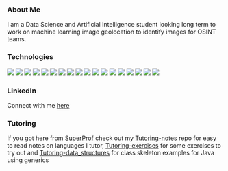 ### About Me

I am a Data Science and Artificial Intelligence student looking long term to work on machine learning image geolocation to identify images for OSINT teams.

### Technologies

![](https://img.shields.io/badge/Java-grey?style=for-the-badge&logo=java&logoColor=white)
![](https://img.shields.io/badge/Gradle-grey?style=for-the-badge&logo=gradle&logoColor=white)
![](https://img.shields.io/badge/Springboot-grey?style=for-the-badge&logo=springboot&logoColor=white)
![](https://img.shields.io/badge/Python-grey?style=for-the-badge&logo=python&logoColor=white)
![](https://img.shields.io/badge/Numpy-grey?style=for-the-badge&logo=numpy&logoColor=white)
![](https://img.shields.io/badge/Tensorflow-grey?style=for-the-badge&logo=tensorflow&logoColor=white)
![](https://img.shields.io/badge/Flask-grey?style=for-the-badge&logo=flask&logocolor=white)
![](https://img.shields.io/badge/FastAPI-grey?style=for-the-badge&logo=fastapi&logocolor=white)
![](https://img.shields.io/badge/MATLAB-grey?style=for-the-badge&logo=scikit-learn&logocolor=white)
![](https://img.shields.io/badge/Octave-grey?style=for-the-badge&logo=octave&logocolor=white)
![](https://img.shields.io/badge/MySQL-grey?style=for-the-badge&logo=mysql&logocolor=white)
![](https://img.shields.io/badge/Git-grey?style=for-the-badge&logo=git&logocolor=white)
![](https://img.shields.io/badge/Docker-grey?style=for-the-badge&logo=docker&logocolor=white)
![](https://img.shields.io/badge/Heroku-grey?style=for-the-badge&logo=heroku&logocolor=white)
![](https://img.shields.io/badge/Pop_OS!-grey?style=for-the-badge&logo=popos&logocolor=white)
![](https://img.shields.io/badge/Ubuntu-grey?style=for-the-badge&logo=ubuntu&logocolor=white)
![](https://img.shields.io/badge/Windows-grey?style=for-the-badge&logo=windows&logocolor=white)
![](https://img.shields.io/badge/Excel-grey?style=for-the-badge&logo=microsoftexcel&logocolor=white)



### LinkedIn
Connect with me [here](https://www.linkedin.com/in/leondebnath/)

### Tutoring

If you got here from [SuperProf](https://www.superprof.co.uk/java-python-matlab-tutoring-from-experienced-data-science-and-artificial-intelligence-student-learn-syntax-oop-data.html) check out my [Tutoring-notes](https://github.com/S010MON/Tutoring-notes) repo for easy to read notes on languages I tutor, [Tutoring-exercises](https://github.com/S010MON/Tutoring-exercises) for some exercises to try out and [Tutoring-data_structures](https://github.com/S010MON/Tutoring-data_structures) for class skeleton examples for Java using generics


